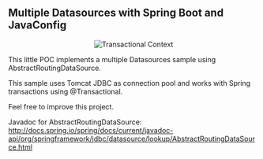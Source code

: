 ## Multiple Datasources with Spring Boot and JavaConfig

<p align="center">
  <img src="https://cloud.githubusercontent.com/assets/1865566/24074352/a79fe09e-0be5-11e7-97d8-b2dadfb2ac78.png" alt="Transactional Context" />
</p>

This little POC implements a multiple Datasources sample using AbstractRoutingDataSource.

This sample uses Tomcat JDBC as connection pool and works with Spring transactions using @Transactional.

Feel free to improve this project.

Javadoc for AbstractRoutingDataSource: http://docs.spring.io/spring/docs/current/javadoc-api/org/springframework/jdbc/datasource/lookup/AbstractRoutingDataSource.html
